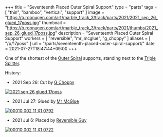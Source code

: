 +++
title = "Seventeenth Placed Outer Spiral Support"
type = "parts"
tags = [ "thin", "bamboo", "vertical", "support" ]
image = "https://b.robnugen.com/art/marble_track_3/track/parts/2021/2021_sep_26_glued_17poss.jpg"
thumbnail = "https://b.robnugen.com/art/marble_track_3/track/parts/2021/thumbs/2021_sep_26_glued_17poss.jpg"
description = "Seventeenth Placed Outer Spiral Support"
workers = [
    "reversible",
    "mr_mcglue",
    "g_choppy"
]
aliases = [
    "/p/17poss"
]
url = "/parts/seventeenth-placed-outer-spiral-support/"
date = 2021-07-27T18:47:44+09:00
+++

One of the shortest of the
[Outer Spiral](/parts/outer_spiral/)
supports, standing next to the
[Triple Splitter](/parts/triple_splitter/).

History:

* 2021 Sep 26: Cut by [G Choppy](/workers/g_choppy/)

[![2021 sep 26 glued 17poss](//b.robnugen.com/art/marble_track_3/track/parts/2021/thumbs/2021_sep_26_glued_17poss.jpg)](//b.robnugen.com/art/marble_track_3/track/parts/2021/2021_sep_26_glued_17poss.jpg)

* 2021 Jul 27: Glued by [Mr McGlue](/workers/mr_mcglue/)

[![00010 002 11 X1 0792](//b.robnugen.com/art/marble_track_3/frames/2021/thumbs/00010_002_11_X1_0792.jpg)](//b.robnugen.com/art/marble_track_3/frames/2021/00010_002_11_X1_0792.jpg)

* 2021 Jul 6: Placed by [Reversible Guy](/workers/reversible/)

[![00010 002 11 X1 0722](//b.robnugen.com/art/marble_track_3/frames/2021/thumbs/00010_002_11_X1_0722.jpg)](//b.robnugen.com/art/marble_track_3/frames/2021/00010_002_11_X1_0722.jpg)
